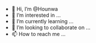 - 👋 Hi, I’m @Hounwa
- 👀 I’m interested in ...
- 🌱 I’m currently learning ...
- 💞️ I’m looking to collaborate on ...
- 📫 How to reach me ...

<!---
Hounwa/Hounwa is a ✨ special ✨ repository because its `README.md` (this file) appears on your GitHub profile.
You can click the Preview link to take a look at your changes.
--->
